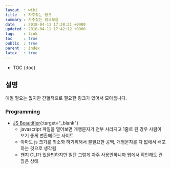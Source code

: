 ```yaml
---
layout  : wiki
title   : 자주찾는 링크
summary : 자주찾는 링크모음
date    : 2018-04-11 17:38:31 +0900
updated : 2018-04-11 17:42:12 +0900
tags    : link
toc     : true
public  : true
parent  : index
latex   : true
---
```

* TOC
{:toc}

## 설명
매일 필요는 없지만 간헐적으로 필요한 링크가 있어서 모아둡니다.

### Programming
* [JS Beautifier](http://jsbeautifier.org/){:target="_blank"}
  * javascript 파일을 열어보면 개행문자가 전부 사라지고 1줄로 된 경우 사람이 보기 좋게 변환해주는 사이트
  * 아마도 js 크기를 최소화 하기위해서 불필요한 공백, 개행문자를 다 없애서 배포하는 것으로 생각됨
  * 왠지 CLI가 있을법하지만 일단 그렇게 자주 사용안하니까 웹에서 확인해도 괜찮은 상태
